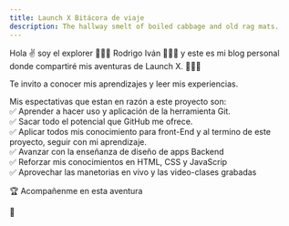 ```yaml
---
title: Launch X Bitácora de viaje
description: The hallway smelt of boiled cabbage and old rag mats.
---
```


Hola ✌️  soy el explorer 👨🏻‍🚀 Rodrigo Iván 👨🏻‍🚀 y este es mi blog personal donde compartiré mis aventuras de Launch X. 👨🏻‍💻

Te invito a conocer mis aprendizajes y leer mis experiencias.



Mis espectativas que estan en razón a este proyecto son: <br>
✅ Aprender a hacer uso y aplicación de la herramienta Git. <br>
✅ Sacar todo el potencial que GitHub me ofrece. <br>
✅ Aplicar todos mis conocimiento para front-End y al termino de este proyecto, seguir con mi aprendizaje. <br>
✅ Avanzar con la enseñanza de diseño de apps Backend <br>
✅ Reforzar mis conocimientos en HTML, CSS y JavaScrip <br>
✅ Aprovechar las manetorias en vivo y las video-clases grabadas <br>

🏆 Acompañenme en esta aventura 

🚀
